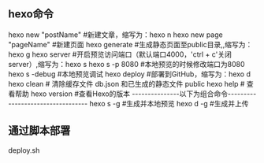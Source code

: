 ## hexo命令

hexo new "postName" #新建文章，缩写为：hexo n
hexo new page "pageName" #新建页面
hexo generate #生成静态页面至public目录,,缩写为：hexo g
hexo server #开启预览访问端口（默认端口4000，'ctrl + c'关闭server）,缩写为：hexo s
hexo s -p 8080  #本地预览的时候修改端口为8080
hexo s -debug #本地预览调试
hexo deploy #部署到GitHub，缩写为：hexo d
hexo clean  # 清除缓存文件 db.json 和已生成的静态文件 public
hexo help  # 查看帮助
hexo version  #查看Hexo的版本
---------------以下为组合命令----------------------------------
hexo s -g  #生成并本地预览
hexo d -g  #生成并上传

## 通过脚本部署
deploy.sh